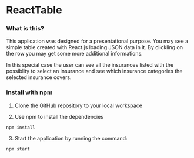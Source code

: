 ReactTable
=====================

### What is this?

This application was designed for a presentational purpose. You may see a simple table created with React.js loading JSON data in it. By clickling on the row you may get some more additional informations.

In this special case the user can see all the insurances listed with the possiblity to select an insurance and see which insurance categories the selected insurance covers.


### Install with npm

1. Clone the GitHub repository to your local workspace

2. Use npm to install the dependencies

`` npm install ``

3. Start the application by running the command:

`` npm start ``
